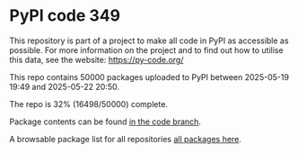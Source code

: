 # PyPI code 349

This repository is part of a project to make all code in PyPI as accessible as possible. For more information 
on the project and to find out how to utilise this data, see the website: https://py-code.org/

This repo contains 50000 packages uploaded to PyPI between 
2025-05-19 19:49 and 2025-05-22 20:50.

The repo is 32% (16498/50000) complete.

Package contents can be found [in the code branch](https://github.com/pypi-data/pypi-mirror-349/tree/code/packages).

A browsable package list for all repositories [all packages here](https://py-code.org/repositories/pypi-mirror-349).


